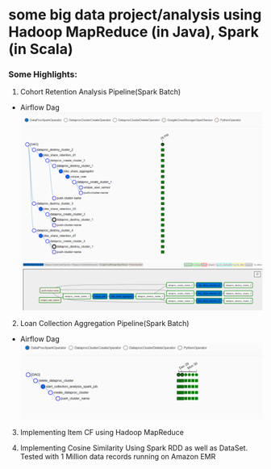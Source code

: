 # some big data project/analysis using Hadoop MapReduce (in Java), Spark (in Scala)

### Some Highlights:

1. Cohort Retention Analysis Pipeline(Spark Batch)

* Airflow Dag
![alt text](https://github.com/makotobot98/Bigdata/blob/master/CohortAnalysisPipeline/airflow/DAG.png)
![alt text](https://github.com/makotobot98/Bigdata/blob/master/CohortAnalysisPipeline/airflow/DAGGraph.png)

2. Loan Collection Aggregation Pipeline(Spark Batch)

* Airflow Dag
![alt text](https://github.com/makotobot98/Bigdata/blob/master/CreditClub/airflow/tree_dag.png)


3. Implementing Item CF using Hadoop MapReduce

4. Implementing Cosine Similarity Using Spark RDD as well as DataSet. Tested with 1 Million data records running on Amazon EMR
